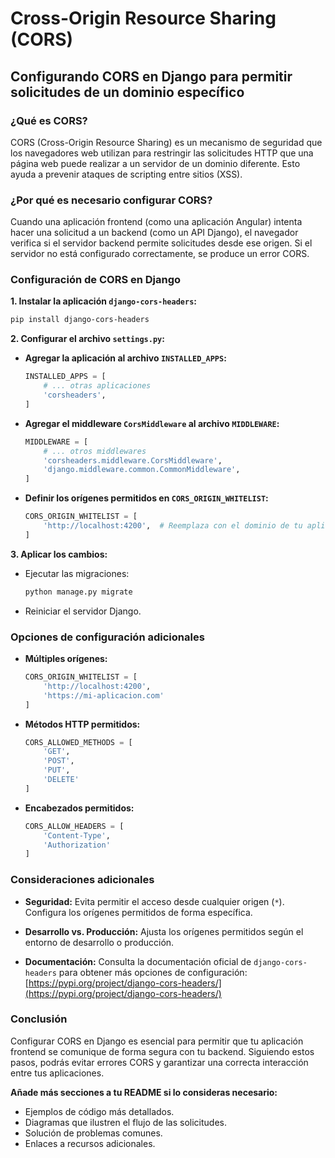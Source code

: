 # Cross-Origin Resource Sharing (CORS)

## Configurando CORS en Django para permitir solicitudes de un dominio específico

### ¿Qué es CORS?

CORS (Cross-Origin Resource Sharing) es un mecanismo de seguridad que los navegadores web utilizan para restringir las solicitudes HTTP que una página web puede realizar a un servidor de un dominio diferente. Esto ayuda a prevenir ataques de scripting entre sitios (XSS).

### ¿Por qué es necesario configurar CORS?

Cuando una aplicación frontend (como una aplicación Angular) intenta hacer una solicitud a un backend (como un API Django), el navegador verifica si el servidor backend permite solicitudes desde ese origen. Si el servidor no está configurado correctamente, se produce un error CORS.

### Configuración de CORS en Django

**1. Instalar la aplicación `django-cors-headers`:**

```bash
pip install django-cors-headers
```

**2. Configurar el archivo `settings.py`:**

* **Agregar la aplicación al archivo `INSTALLED_APPS`:**

  ```python
  INSTALLED_APPS = [
      # ... otras aplicaciones
      'corsheaders',
  ]
  ```

* **Agregar el middleware `CorsMiddleware` al archivo `MIDDLEWARE`:**

  ```python
  MIDDLEWARE = [
      # ... otros middlewares
      'corsheaders.middleware.CorsMiddleware',
      'django.middleware.common.CommonMiddleware',
  ]
  ```

* **Definir los orígenes permitidos en `CORS_ORIGIN_WHITELIST`:**

  ```python
  CORS_ORIGIN_WHITELIST = [
      'http://localhost:4200',  # Reemplaza con el dominio de tu aplicación Angular
  ]
  ```

**3. Aplicar los cambios:**

* Ejecutar las migraciones:

  ```bash
  python manage.py migrate
  ```

* Reiniciar el servidor Django.

### Opciones de configuración adicionales

* **Múltiples orígenes:**

  ```python
  CORS_ORIGIN_WHITELIST = [
      'http://localhost:4200',
      'https://mi-aplicacion.com'
  ]
  ```

* **Métodos HTTP permitidos:**

  ```python
  CORS_ALLOWED_METHODS = [
      'GET',
      'POST',
      'PUT',
      'DELETE'
  ]
  ```

* **Encabezados permitidos:**

  ```python
  CORS_ALLOW_HEADERS = [
      'Content-Type',
      'Authorization'
  ]
  ```

### Consideraciones adicionales

* **Seguridad:** Evita permitir el acceso desde cualquier origen (`*`). Configura los orígenes permitidos de forma específica.
* **Desarrollo vs. Producción:** Ajusta los orígenes permitidos según el entorno de desarrollo o producción.

* **Documentación:** Consulta la documentación oficial de `django-cors-headers` para obtener más opciones de configuración: [https://pypi.org/project/django-cors-headers/](https://pypi.org/project/django-cors-headers/)

### Conclusión

Configurar CORS en Django es esencial para permitir que tu aplicación frontend se comunique de forma segura con tu backend. Siguiendo estos pasos, podrás evitar errores CORS y garantizar una correcta interacción entre tus aplicaciones.

**Añade más secciones a tu README si lo consideras necesario:**

* Ejemplos de código más detallados.
* Diagramas que ilustren el flujo de las solicitudes.
* Solución de problemas comunes.
* Enlaces a recursos adicionales.
